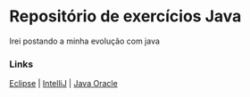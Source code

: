 # Repositório de exercícios Java

Irei postando a minha evolução com java

### Links
[Eclipse](https://www.eclipse.org/downloads/)
|
[IntelliJ](https://www.jetbrains.com/pt-br/idea/)
|
[Java Oracle](https://www.oracle.com/java/technologies/)

